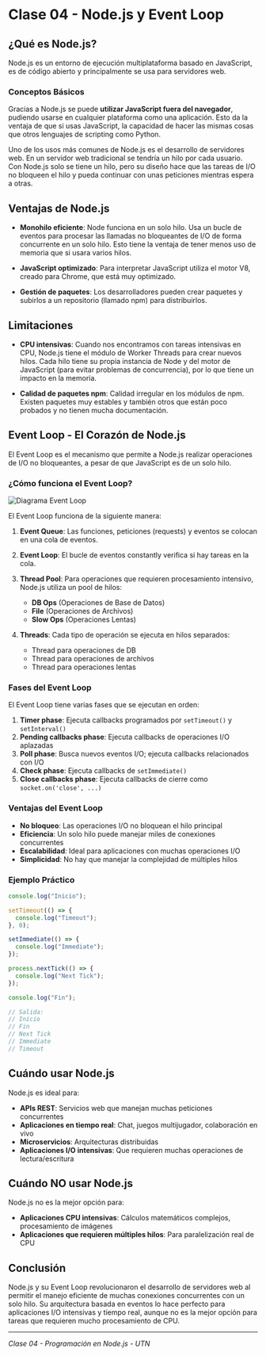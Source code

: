 # Clase 04 - Node.js y Event Loop

## ¿Qué es Node.js?

Node.js es un entorno de ejecución multiplataforma basado en JavaScript, es de código abierto y principalmente se usa para servidores web.

### Conceptos Básicos

Gracias a Node.js se puede **utilizar JavaScript fuera del navegador**, pudiendo usarse en cualquier plataforma como una aplicación. Esto da la ventaja de que si usas JavaScript, la capacidad de hacer las mismas cosas que otros lenguajes de scripting como Python.

Uno de los usos más comunes de Node.js es el desarrollo de servidores web. En un servidor web tradicional se tendría un hilo por cada usuario. Con Node.js solo se tiene un hilo, pero su diseño hace que las tareas de I/O no bloqueen el hilo y pueda continuar con unas peticiones mientras espera a otras.

## Ventajas de Node.js

- **Monohilo eficiente**: Node funciona en un solo hilo. Usa un bucle de eventos para procesar las llamadas no bloqueantes de I/O de forma concurrente en un solo hilo. Esto tiene la ventaja de tener menos uso de memoria que si usara varios hilos.

- **JavaScript optimizado**: Para interpretar JavaScript utiliza el motor V8, creado para Chrome, que está muy optimizado.

- **Gestión de paquetes**: Los desarrolladores pueden crear paquetes y subirlos a un repositorio (llamado npm) para distribuirlos.

## Limitaciones

- **CPU intensivas**: Cuando nos encontramos con tareas intensivas en CPU, Node.js tiene el módulo de Worker Threads para crear nuevos hilos. Cada hilo tiene su propia instancia de Node y del motor de JavaScript (para evitar problemas de concurrencia), por lo que tiene un impacto en la memoria.

- **Calidad de paquetes npm**: Calidad irregular en los módulos de npm. Existen paquetes muy estables y también otros que están poco probados y no tienen mucha documentación.

## Event Loop - El Corazón de Node.js

El Event Loop es el mecanismo que permite a Node.js realizar operaciones de I/O no bloqueantes, a pesar de que JavaScript es de un solo hilo.

### ¿Cómo funciona el Event Loop?

![Diagrama Event Loop](event-loop-diagram.png)

El Event Loop funciona de la siguiente manera:

1. **Event Queue**: Las funciones, peticiones (requests) y eventos se colocan en una cola de eventos.

2. **Event Loop**: El bucle de eventos constantly verifica si hay tareas en la cola.

3. **Thread Pool**: Para operaciones que requieren procesamiento intensivo, Node.js utiliza un pool de hilos:

   - **DB Ops** (Operaciones de Base de Datos)
   - **File** (Operaciones de Archivos)
   - **Slow Ops** (Operaciones Lentas)

4. **Threads**: Cada tipo de operación se ejecuta en hilos separados:
   - Thread para operaciones de DB
   - Thread para operaciones de archivos
   - Thread para operaciones lentas

### Fases del Event Loop

El Event Loop tiene varias fases que se ejecutan en orden:

1. **Timer phase**: Ejecuta callbacks programados por `setTimeout()` y `setInterval()`
2. **Pending callbacks phase**: Ejecuta callbacks de operaciones I/O aplazadas
3. **Poll phase**: Busca nuevos eventos I/O; ejecuta callbacks relacionados con I/O
4. **Check phase**: Ejecuta callbacks de `setImmediate()`
5. **Close callbacks phase**: Ejecuta callbacks de cierre como `socket.on('close', ...)`

### Ventajas del Event Loop

- **No bloqueo**: Las operaciones I/O no bloquean el hilo principal
- **Eficiencia**: Un solo hilo puede manejar miles de conexiones concurrentes
- **Escalabilidad**: Ideal para aplicaciones con muchas operaciones I/O
- **Simplicidad**: No hay que manejar la complejidad de múltiples hilos

### Ejemplo Práctico

```javascript
console.log("Inicio");

setTimeout(() => {
  console.log("Timeout");
}, 0);

setImmediate(() => {
  console.log("Immediate");
});

process.nextTick(() => {
  console.log("Next Tick");
});

console.log("Fin");

// Salida:
// Inicio
// Fin
// Next Tick
// Immediate
// Timeout
```

## Cuándo usar Node.js

Node.js es ideal para:

- **APIs REST**: Servicios web que manejan muchas peticiones concurrentes
- **Aplicaciones en tiempo real**: Chat, juegos multijugador, colaboración en vivo
- **Microservicios**: Arquitecturas distribuidas
- **Aplicaciones I/O intensivas**: Que requieren muchas operaciones de lectura/escritura

## Cuándo NO usar Node.js

Node.js no es la mejor opción para:

- **Aplicaciones CPU intensivas**: Cálculos matemáticos complejos, procesamiento de imágenes
- **Aplicaciones que requieren múltiples hilos**: Para paralelización real de CPU

## Conclusión

Node.js y su Event Loop revolucionaron el desarrollo de servidores web al permitir el manejo eficiente de muchas conexiones concurrentes con un solo hilo. Su arquitectura basada en eventos lo hace perfecto para aplicaciones I/O intensivas y tiempo real, aunque no es la mejor opción para tareas que requieren mucho procesamiento de CPU.

---

_Clase 04 - Programación en Node.js - UTN_
